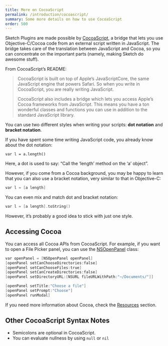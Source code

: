 ```yaml
---
title: More on CocoaScript
permalink: /introduction/cocoascript/
summary: Some more details on how to use CocoaScript
order: 500
---
```


Sketch Plugins are made possible by [CocoaScript](https://github.com/ccgus/CocoaScript), a bridge that lets you use Objective-C/Cocoa code from an external script written in JavaScript. The bridge takes care of the translation between JavaScript and Cocoa, so you can concentrate on the important parts (namely, making Sketch do awesome stuff).

From CocoaScript’s README:

> CocoaScript is built on top of Apple’s JavaScriptCore, the same JavaScript engine that powers Safari. So when you write in CocoaScript, you are really writing JavaScript.
>
> CocoaScript also includes a bridge which lets you access Apple’s Cocoa frameworks from JavaScript. This means you have a ton wonderful classes and functions you can use in addition to the standard JavaScript library.

You can use two different styles when writing your scripts: **dot notation** and **bracket notation**.

If you have spent some time writing JavaScript code, you already know about the dot notation:

```
var l = a.length()
```

Here, a dot is used to say: “Call the ‘length’ method on the ‘a’ object”.

However, if you come from a Cocoa background, you may be happy to learn that you can also use a bracket notation, very similar to that in Objective-C:

```Objective-C
var l = [a length]
```

You can even mix and match dot and bracket notation:

```Objective-C
var l = [a length].toString()
```

However, it’s probably a good idea to stick with just one style.

## Accessing Cocoa

You can access all Cocoa APIs from CocoaScript. For example, if you want to open a File Picker panel, you can use the [NSOpenPanel](https://developer.apple.com/library/mac/documentation/cocoa/reference/applicationkit/Classes/NSOpenPanel_Class/Reference/Reference.html) class:

```Objective-C
var openPanel = [NSOpenPanel openPanel]
[openPanel setCanChooseDirectories:false]
[openPanel setCanChooseFiles:true]
[openPanel setCanCreateDirectories:false]
[openPanel setDirectoryURL:[NSURL fileURLWithPath:"~/Documents/"]]

[openPanel setTitle:"Choose a file"]
[openPanel setPrompt:"Choose"]
[openPanel runModal]
```

If you need more information about Cocoa, check the [Resources](/resources/) section.

## Other CocoaScript Syntax Notes

- Semicolons are optional in CocoaScript.
- You can evaluate nullness by using `null` or `nil`
